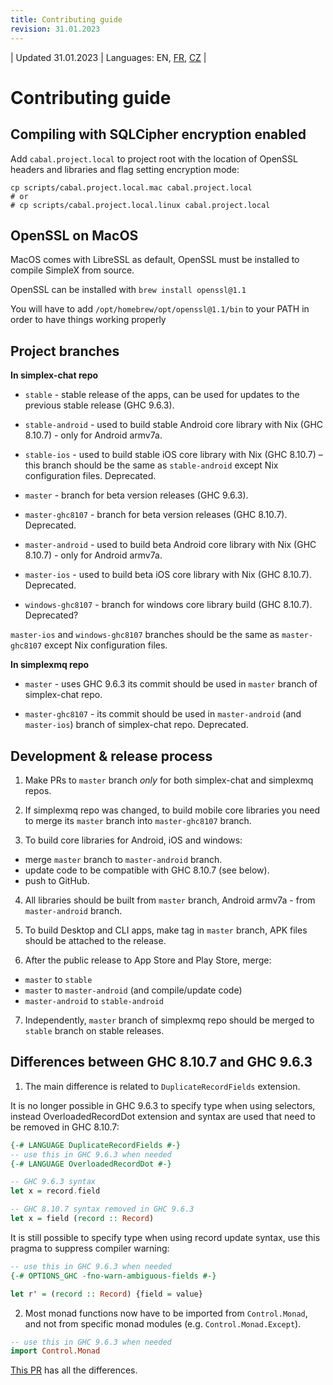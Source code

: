 ```yaml
---
title: Contributing guide
revision: 31.01.2023
---
```


| Updated 31.01.2023 | Languages: EN, [FR](/docs/lang/fr/CONTRIBUTING.md), [CZ](/docs/lang/cs/CONTRIBUTING.md) |

# Contributing guide

## Compiling with SQLCipher encryption enabled

Add `cabal.project.local` to project root with the location of OpenSSL headers and libraries and flag setting encryption mode:

```
cp scripts/cabal.project.local.mac cabal.project.local
# or
# cp scripts/cabal.project.local.linux cabal.project.local
```

## OpenSSL on MacOS

MacOS comes with LibreSSL as default, OpenSSL must be installed to compile SimpleX from source.

OpenSSL can be installed with `brew install openssl@1.1`

You will have to add `/opt/homebrew/opt/openssl@1.1/bin` to your PATH in order to have things working properly


## Project branches

**In simplex-chat repo**

- `stable` - stable release of the apps, can be used for updates to the previous stable release (GHC 9.6.3).

- `stable-android` - used to build stable Android core library with Nix (GHC 8.10.7) - only for Android armv7a.

- `stable-ios` - used to build stable iOS core library with Nix (GHC 8.10.7) – this branch should be the same as `stable-android` except Nix configuration files. Deprecated.

- `master` - branch for beta version releases (GHC 9.6.3).

- `master-ghc8107` - branch for beta version releases (GHC 8.10.7). Deprecated.

- `master-android` - used to build beta Android core library with Nix (GHC 8.10.7) - only for Android armv7a.

- `master-ios` - used to build beta iOS core library with Nix (GHC 8.10.7). Deprecated.

- `windows-ghc8107` - branch for windows core library build (GHC 8.10.7). Deprecated?

`master-ios` and `windows-ghc8107` branches should be the same as `master-ghc8107` except Nix configuration files.

**In simplexmq repo**

- `master` - uses GHC 9.6.3 its commit should be used in `master` branch of simplex-chat repo.

- `master-ghc8107` - its commit should be used in `master-android` (and `master-ios`) branch of simplex-chat repo. Deprecated.

## Development & release process

1. Make PRs to `master` branch _only_ for both simplex-chat and simplexmq repos.

2. If simplexmq repo was changed, to build mobile core libraries you need to merge its `master` branch into `master-ghc8107` branch.

3. To build core libraries for Android, iOS and windows:
- merge `master` branch to `master-android` branch.
- update code to be compatible with GHC 8.10.7 (see below).
- push to GitHub.

4. All libraries should be built from `master` branch, Android armv7a - from `master-android` branch.

5. To build Desktop and CLI apps, make tag in `master` branch, APK files should be attached to the release.

6. After the public release to App Store and Play Store, merge:
- `master` to `stable`
- `master` to `master-android` (and compile/update code)
- `master-android` to `stable-android`

7. Independently, `master` branch of simplexmq repo should be merged to `stable` branch on stable releases.


## Differences between GHC 8.10.7 and GHC 9.6.3

1. The main difference is related to `DuplicateRecordFields` extension.

It is no longer possible in GHC 9.6.3 to specify type when using selectors, instead OverloadedRecordDot extension and syntax are used that need to be removed in GHC 8.10.7:

```haskell
{-# LANGUAGE DuplicateRecordFields #-}
-- use this in GHC 9.6.3 when needed
{-# LANGUAGE OverloadedRecordDot #-}

-- GHC 9.6.3 syntax
let x = record.field

-- GHC 8.10.7 syntax removed in GHC 9.6.3
let x = field (record :: Record)
```

It is still possible to specify type when using record update syntax, use this pragma to suppress compiler warning:

```haskell
-- use this in GHC 9.6.3 when needed
{-# OPTIONS_GHC -fno-warn-ambiguous-fields #-}

let r' = (record :: Record) {field = value}
```

2. Most monad functions now have to be imported from `Control.Monad`, and not from specific monad modules (e.g. `Control.Monad.Except`).

```haskell
-- use this in GHC 9.6.3 when needed
import Control.Monad
```

[This PR](https://github.com/simplex-chat/simplex-chat/pull/2975/files) has all the differences.

